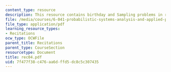 ```yaml
---
content_type: resource
description: This resource contains birthday and Sampling problems in recitaion four.
file: /media/courses/6-041-probabilistic-systems-analysis-and-applied-probability-spring-2006/7f477f38c476aa6dffd5dc8c5c307435_rec04.pdf
file_type: application/pdf
learning_resource_types:
- Recitations
ocw_type: OCWFile
parent_title: Recitations
parent_type: CourseSection
resourcetype: Document
title: rec04.pdf
uid: 7f477f38-c476-aa6d-ffd5-dc8c5c307435
---
```

